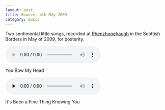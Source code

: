 ```yaml
---
layout: post
title: Bounce, 4th May 2009
category: music
---
```


Two sentimental little songs, recorded at <a href="http://phenzhopehaugh.com/">Phenzhopehaugh</a> in the Scottish Borders in May of 2009, for posterity.

<audio controls="controls">
  <source src="http://cantl.in/pub/you_bow_my_head.mp3" type="audio/mp3" />
</audio>
<p class="caption">You Bow My Head</p>

<audio controls="controls" preload="none">
  <source src="http://cantl.in/pub/its_been_a_fine_thing_knowing_you.mp3" type="audio/mp3" />
</audio>
<p class="caption">It's Been a Fine Thing Knowing You</p>